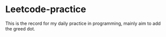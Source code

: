 # Leetcode-practice
This is the record for my daily practice in programming, mainly aim to add the greed dot.
